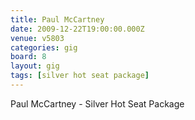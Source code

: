 ```yaml
---
title: Paul McCartney
date: 2009-12-22T19:00:00.000Z
venue: v5803
categories: gig
board: 8
layout: gig
tags: [silver hot seat package]
---
```

Paul McCartney - Silver Hot Seat Package